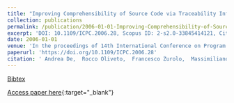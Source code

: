 ```yaml
---
title: "Improving Comprehensibility of Source Code via Traceability Information: a Controlled Experiment"
collection: publications
permalink: /publication/2006-01-01-Improving-Comprehensibility-of-Source-Code-via-Traceability-Information-a-Controlled-Experiment
excerpt: 'DOI: 10.1109/ICPC.2006.28, Scopus ID: 2-s2.0-33845414121, Cited by: 32'
date: 2006-01-01
venue: 'In the proceedings of 14th International Conference on Program Comprehension (ICPC 2006), 14-16 June 2006, Athens, Greece'
paperurl: 'https://doi.org/10.1109/ICPC.2006.28'
citation: ' Andrea De,  Rocco Oliveto,  Francesco Zurolo,  Massimiliano Di, &quot;Improving Comprehensibility of Source Code via Traceability Information: a Controlled Experiment.&quot; In the proceedings of 14th International Conference on Program Comprehension (ICPC 2006), 14-16 June 2006, Athens, Greece, 2006.'
---
```

[Bibtex](https://dblp.org/rec/bib/conf/iwpc/LuciaOZP06)

[Access paper here](https://doi.org/10.1109/ICPC.2006.28){:target="_blank"}
